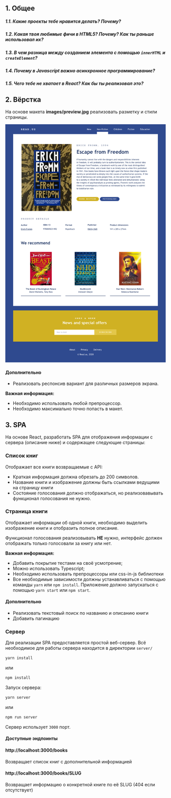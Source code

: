## 1. Общее

##### 1.1. Какие проекты тебе нравится делать? Почему?

##### 1.2. Какая твоя любимые фичи в HTML5? Почему? Как ты раньше использовал их?

##### 1.3. В чем разница между созданием элемента с помощью `innerHTML` и `createElement`?

##### 1.4. Почему в Javascript важно асинхронное программирование?

##### 1.5. Чего тебе не хватает в React? Как бы ты реализовал это?


## 2. Вёрстка

На основе макета **images/preview.jpg** реализовать разметку и стили страницы.

![Вёрстка](./images/preview.jpg "Вёрстка")

#### Дополнительно
- Реализовать респонсив вариант для различных размеров экрана.

**Важная информация:**
- Необходимо использовать любой препроцессор.
- Необходимо максимально точно попасть в макет.


## 3. SPA

На основе React, разработать SPA для отображения информации с сервера (описание ниже) и содержащее следующие страницы:


### Список книг

Отображает все книги возвращаемые с API:
- Краткая информация должна обрезать до 200 символов.
- Название книги и изображение должны быть ссылками ведущими на страницу книги
- Состояние голосования должно отображаться, но реализовавывать функционал голосования не нужно.

### Страница книги

Отображает информации об одной книги, необходимо выделить изображение книги и отобразить полное описание.

Функционал голосования реализовывать **НЕ** нужно, интерфейс должен отображать только голосовали за книгу или нет.

**Важная информация:**
- Добавить покрытие тестами на своё усмотрение;
- Можно использовать Typescript;
- Необходимо использовать препроцессоры или css-in-js библиотеки
- Все необходимые зависимости должны устанавливаться с помощью команды `yarn` или `npm install`. Приложение должно запускаться с помощью `yarn start` или `npm start`.

#### Дополнительно

- Реализовать текстовый поиск по названию и описанию книги
- Добавить пагинацию

### Сервер

Для реализации SPA предоставляется простой веб-сервер.
Всё необходимое для работы сервера находится в директории `server/`

```bash
yarn install
```

или

```bash
npm install
```

Запуск сервера:

```bash
yarn server
```

или

```bash
npm run server
```

Сервер использует `3000` порт.

#### Доступные эндпоинты

#### http://localhost:3000/books

Возвращает список книг с дополнительной информацией

#### http://localhost:3000/books/SLUG

Возвращает информацию о конкретной книге по её SLUG (404 если отсутствует)
